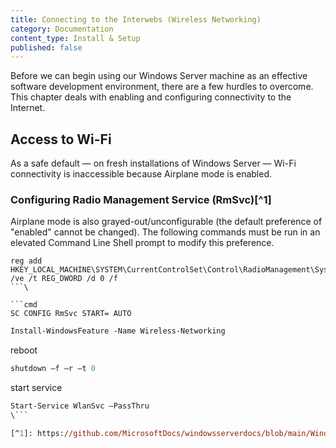 ```yaml
---
title: Connecting to the Interwebs (Wireless Networking)
category: Documentation
content_type: Install & Setup
published: false
---
```


<!-- Begin GitHub-Flavored Markdown (GFM)
See: https://docs.github.com/get-started/writing-on-github
Spec: https://github.github.com/gfm
-->

<!-- Not covered: Preparing device for (and installing) host OS --

Windows Server 2016/2022 Standard with Desktop Experience.
Windows Server 2016 Standard is for physical or minimally-virtualized environments.

See: https://www.microsoft.com/en-us/d/windows-server-2016-standard/dg7gmgf0ds12/0004

-->

Before we can begin using our Windows Server machine as an effective software
development environment, there are a few hurdles to overcome. This chapter deals
with enabling and configuring connectivity to the Internet.

## Access to Wi-Fi

As a safe default &mdash; on fresh installations of Windows Server &mdash; Wi-Fi connectivity
is inaccessible because Airplane mode is enabled.


### Configuring Radio Management Service (RmSvc)[^1]

Airplane mode is also grayed-out/unconfigurable (the default preference of "enabled" cannot
be changed). The following commands must be run in an elevated Command Line Shell
prompt to modify this preference.

<!-- FIXME(DerekNonGeneric):
Determine where from & document the below registry modification.
-->

```text
reg add HKEY_LOCAL_MACHINE\SYSTEM\CurrentControlSet\Control\RadioManagement\SystemRadioState /ve /t REG_DWORD /d 0 /f
```\

```cmd
SC CONFIG RmSvc START= AUTO
```

<!--
https://www.intel.com/content/www/us/en/download/19351/windows-10-and-windows-11-wi-fi-drivers-for-intel-wireless-adapters.html
https://support.lenovo.com/us/en/downloads/ds503062-fibocom-l850-gl-wireless-wan-driver-for-windows-10-version-1709-or-later-thinkpad
-->

```ps
Install-WindowsFeature -Name Wireless-Networking
```

reboot

```ps
shutdown –f –r –t 0
```

start service

```ps
Start-Service WlanSvc –PassThru
\```

[^1]: https://github.com/MicrosoftDocs/windowsserverdocs/blob/main/WindowsServerDocs/security/windows-services/security-guidelines-for-disabling-system-services-in-windows-server.md#radio-management-service
